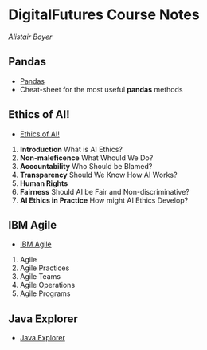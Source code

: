 # DigitalFutures Course Notes
_Alistair Boyer_


## Pandas
- <a href="Pandas.md">Pandas</a>
- Cheat-sheet for the most useful __pandas__ methods


## Ethics of AI!
- <a href="Ethics_of_AI.md">Ethics of AI!</a>
1. __Introduction__ What is AI Ethics?
1. __Non-maleficence__ What Whould We Do?
1. __Accountability__ Who Should be Blamed?
1. __Transparency__ Should We Know How AI Works?
1. __Human Rights__
1. __Fairness__ Should AI be Fair and Non-discriminative?
1. __AI Ethics in Practice__ How might AI Ethics Develop?


## IBM Agile
- <a href="IBM_Agile.md">IBM Agile</a>
1. Agile
1. Agile Practices
1. Agile Teams
1. Agile Operations
1. Agile Programs


## Java Explorer
- <a href="Java_Explorer.md">Java Explorer</a>
